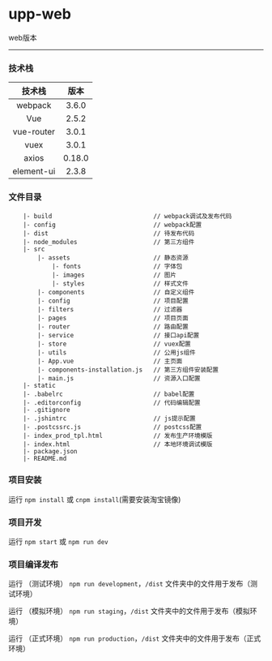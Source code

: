 # upp-web
web版本

---
### 技术栈

|		技术栈	   |	版本	  |
| 		:-:     |	:-:		  |
|	webpack	    |	3.6.0	  |
|		Vue		    |	2.5.2	  |
|	vue-router	|	3.0.1	  |
|		vuex	    |	3.0.1	  |
|		axios	    |	0.18.0	|
|	element-ui		  |	2.3.8	|

### 文件目录

```
    |- build							// webpack调试及发布代码
    |- config							// webpack配置
    |- dist								// 待发布代码
    |- node_modules						// 第三方组件
    |- src
    	|- assets						// 静态资源
    		|- fonts					// 字体包
    		|- images					// 图片
    		|- styles					// 样式文件
    	|- components					// 自定义组件
    	|- config						// 项目配置
    	|- filters						// 过滤器
    	|- pages						// 项目页面
    	|- router						// 路由配置
    	|- service						// 接口api配置
    	|- store						// vuex配置
    	|- utils						// 公用js组件
    	|- App.vue						// 主页面
    	|- components-installation.js	// 第三方组件安装配置
    	|- main.js						// 资源入口配置
    |- static
    |- .babelrc							// babel配置
    |- .editorconfig					// 代码编辑配置
    |- .gitignore
    |- .jshintrc						// js提示配置
    |- .postcssrc.js					// postcss配置
    |- index_prod_tpl.html				// 发布生产环境模版
    |- index.html						// 本地环境调试模版
    |- package.json
    |- README.md
```


### 项目安装
  运行 ``npm install`` 或 ``cnpm install``(需要安装淘宝镜像)

### 项目开发
  运行 ``npm start`` 或 ``npm run dev``

### 项目编译发布
  运行 （测试环境） ``npm run development``，``/dist`` 文件夹中的文件用于发布（测试环境）

  运行 （模拟环境） ``npm run staging``，``/dist`` 文件夹中的文件用于发布（模拟环境）

  运行 （正式环境） ``npm run production``，``/dist`` 文件夹中的文件用于发布（正式环境）


